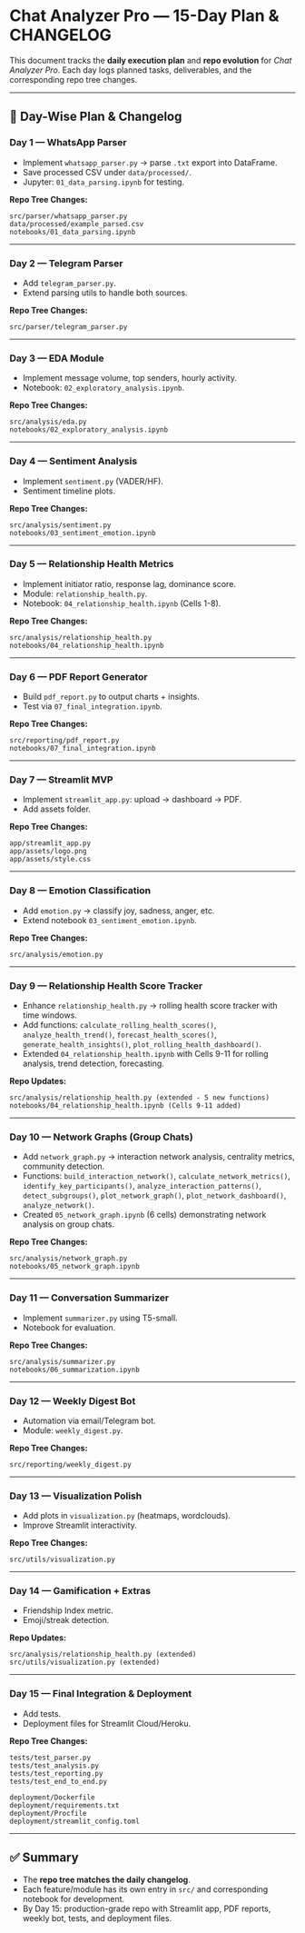 # Chat Analyzer Pro — 15-Day Plan & CHANGELOG

This document tracks the **daily execution plan** and **repo evolution** for *Chat Analyzer Pro*. Each day logs planned tasks, deliverables, and the corresponding repo tree changes.

---

## 📅 Day-Wise Plan & Changelog

### **Day 1 — WhatsApp Parser**

* Implement `whatsapp_parser.py` → parse `.txt` export into DataFrame.
* Save processed CSV under `data/processed/`.
* Jupyter: `01_data_parsing.ipynb` for testing.

**Repo Tree Changes:**

```
src/parser/whatsapp_parser.py
data/processed/example_parsed.csv
notebooks/01_data_parsing.ipynb
```

---

### **Day 2 — Telegram Parser**

* Add `telegram_parser.py`.
* Extend parsing utils to handle both sources.

**Repo Tree Changes:**

```
src/parser/telegram_parser.py
```

---

### **Day 3 — EDA Module**

* Implement message volume, top senders, hourly activity.
* Notebook: `02_exploratory_analysis.ipynb`.

**Repo Tree Changes:**

```
src/analysis/eda.py
notebooks/02_exploratory_analysis.ipynb
```

---

### **Day 4 — Sentiment Analysis**

* Implement `sentiment.py` (VADER/HF).
* Sentiment timeline plots.

**Repo Tree Changes:**

```
src/analysis/sentiment.py
notebooks/03_sentiment_emotion.ipynb
```

---

### **Day 5 — Relationship Health Metrics**

* Implement initiator ratio, response lag, dominance score.
* Module: `relationship_health.py`.
* Notebook: `04_relationship_health.ipynb` (Cells 1-8).

**Repo Tree Changes:**

```
src/analysis/relationship_health.py
notebooks/04_relationship_health.ipynb
```

---

### **Day 6 — PDF Report Generator**

* Build `pdf_report.py` to output charts + insights.
* Test via `07_final_integration.ipynb`.

**Repo Tree Changes:**

```
src/reporting/pdf_report.py
notebooks/07_final_integration.ipynb
```

---

### **Day 7 — Streamlit MVP**

* Implement `streamlit_app.py`: upload → dashboard → PDF.
* Add assets folder.

**Repo Tree Changes:**

```
app/streamlit_app.py
app/assets/logo.png
app/assets/style.css
```

---

### **Day 8 — Emotion Classification**

* Add `emotion.py` → classify joy, sadness, anger, etc.
* Extend notebook `03_sentiment_emotion.ipynb`.

**Repo Tree Changes:**

```
src/analysis/emotion.py
```

---

### **Day 9 — Relationship Health Score Tracker**

* Enhance `relationship_health.py` → rolling health score tracker with time windows.
* Add functions: `calculate_rolling_health_scores()`, `analyze_health_trend()`, `forecast_health_scores()`, `generate_health_insights()`, `plot_rolling_health_dashboard()`.
* Extended `04_relationship_health.ipynb` with Cells 9-11 for rolling analysis, trend detection, forecasting.

**Repo Updates:**

```
src/analysis/relationship_health.py (extended - 5 new functions)
notebooks/04_relationship_health.ipynb (Cells 9-11 added)
```

---

### **Day 10 — Network Graphs (Group Chats)**

* Add `network_graph.py` → interaction network analysis, centrality metrics, community detection.
* Functions: `build_interaction_network()`, `calculate_network_metrics()`, `identify_key_participants()`, `analyze_interaction_patterns()`, `detect_subgroups()`, `plot_network_graph()`, `plot_network_dashboard()`, `analyze_network()`.
* Created `05_network_graph.ipynb` (6 cells) demonstrating network analysis on group chats.

**Repo Tree Changes:**

```
src/analysis/network_graph.py
notebooks/05_network_graph.ipynb
```

---

### **Day 11 — Conversation Summarizer**

* Implement `summarizer.py` using T5-small.
* Notebook for evaluation.

**Repo Tree Changes:**

```
src/analysis/summarizer.py
notebooks/06_summarization.ipynb
```

---

### **Day 12 — Weekly Digest Bot**

* Automation via email/Telegram bot.
* Module: `weekly_digest.py`.

**Repo Tree Changes:**

```
src/reporting/weekly_digest.py
```

---

### **Day 13 — Visualization Polish**

* Add plots in `visualization.py` (heatmaps, wordclouds).
* Improve Streamlit interactivity.

**Repo Tree Changes:**

```
src/utils/visualization.py
```

---

### **Day 14 — Gamification + Extras**

* Friendship Index metric.
* Emoji/streak detection.

**Repo Updates:**

```
src/analysis/relationship_health.py (extended)
src/utils/visualization.py (extended)
```

---

### **Day 15 — Final Integration & Deployment**

* Add tests.
* Deployment files for Streamlit Cloud/Heroku.

**Repo Tree Changes:**

```
tests/test_parser.py
tests/test_analysis.py
tests/test_reporting.py
tests/test_end_to_end.py

deployment/Dockerfile
deployment/requirements.txt
deployment/Procfile
deployment/streamlit_config.toml
```

---

## ✅ Summary

* The **repo tree matches the daily changelog**.
* Each feature/module has its own entry in `src/` and corresponding notebook for development.
* By Day 15: production-grade repo with Streamlit app, PDF reports, weekly bot, tests, and deployment files.

